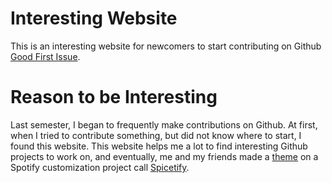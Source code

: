 # Interesting Website
This is an interesting website for newcomers to start contributing on Github [Good First Issue](https://goodfirstissues.com/).

# Reason to be Interesting
Last semester, I began to frequently make contributions on Github. At first, when I tried to contribute something, but did not know where to start, I found this website. This website helps me a lot to find interesting Github projects to work on, and eventually, me and my friends made a [theme](https://github.com/spicetify/spicetify-themes/tree/master/Flow) on a Spotify customization project call [Spicetify](https://spicetify.app/).
